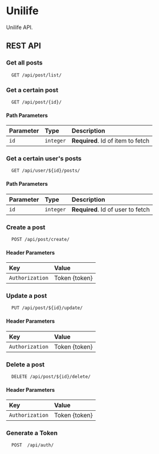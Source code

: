 
# Unilife

Unilife API.


## REST API

### Get all posts

```
  GET /api/post/list/
```

### Get a certain post

```
  GET /api/post/{id}/
```
#### Path Parameters

| Parameter | Type     | Description                       |
| :-------- | :------- | :-------------------------------- |
| `id`      | `integer` | **Required**. Id of item to fetch |


### Get a certain user's posts

```
  GET /api/user/${id}/posts/
```
#### Path Parameters 

| Parameter | Type     | Description                       |
| :-------- | :------- | :-------------------------------- |
| `id`      | `integer` | **Required**. Id of user to fetch |

### Create a post

```
  POST /api/post/create/
```
#### Header Parameters

| Key                   | Value                             |
| :--------------       |:--------------------------------  |            
| `Authorization`       |Token {token}                      |


### Update a post

```
  PUT /api/post/${id}/update/
```

#### Header Parameters

| Key                   | Value                             |
| :--------------       |:--------------------------------  |            
| `Authorization`       |Token {token}                      |

### Delete a post

```
  DELETE /api/post/${id}/delete/
```
#### Header Parameters

| Key                   | Value                             |
| :--------------       |:--------------------------------  |            
| `Authorization`       |Token {token}                      |


### Generate a Token

```
  POST  /api/auth/
```



